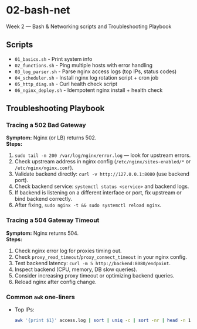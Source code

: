 # 02-bash-net
Week 2 — Bash & Networking scripts and Troubleshooting Playbook

## Scripts
- `01_basics.sh` - Print system info
- `02_functions.sh` - Ping multiple hosts with error handling
- `03_log_parser.sh` - Parse nginx access logs (top IPs, status codes)
- `04_scheduler.sh` - Install nginx log rotation script + cron job
- `05_http_diag.sh` - Curl health check script
- `06_nginx_deploy.sh` - Idempotent nginx install + health check

## Troubleshooting Playbook

### Tracing a 502 Bad Gateway
**Symptom:** Nginx (or LB) returns 502.  
**Steps:**
1. `sudo tail -n 200 /var/log/nginx/error.log` — look for upstream errors.
2. Check upstream address in nginx config (`/etc/nginx/sites-enabled/*` or `/etc/nginx/nginx.conf`).
3. Validate backend directly: `curl -v http://127.0.0.1:8080` (use backend port).
4. Check backend service: `systemctl status <service>` and backend logs.
5. If backend is listening on a different interface or port, fix upstream or bind backend correctly.
6. After fixing, `sudo nginx -t && sudo systemctl reload nginx`.

### Tracing a 504 Gateway Timeout
**Symptom:** Nginx returns 504.  
**Steps:**
1. Check nginx error log for proxies timing out.
2. Check `proxy_read_timeout`/`proxy_connect_timeout` in your nginx config.
3. Test backend latency: `curl -m 5 http://backend:8080/endpoint`.
4. Inspect backend (CPU, memory, DB slow queries).
5. Consider increasing proxy timeout or optimizing backend queries.
6. Reload nginx after config change.

### Common `awk` one-liners
- Top IPs:
  ```bash
  awk '{print $1}' access.log | sort | uniq -c | sort -nr | head -n 10
